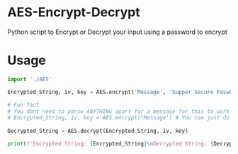 # AES-Encrypt-Decrypt
Python script to Encrypt or Decrypt your input using a password to encrypt

# Usage

```python
import './AES'

Encrypted_String, iv, key = AES.encrypt('Message', 'Supper Secure Pasword', 100, 32)

# Fun fact
# You dont need to parse ANYTHING apart for a message for this to work!
# Encrypted_String, iv, key = AES.encrypt("Message') # You can just do this!
                                        
Decrypted_String = AES.decrypt(Encrypted_String, iv, key)

print(f'Encrypted String: {Encrypted_String}\nDecrypted String: {Decrypted_String}\nVery Easy!')
```
